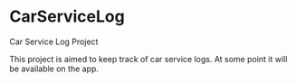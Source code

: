 # CarServiceLog
Car Service Log Project

This project is aimed to keep track of car service logs. 
At some point it will be available on the app. 
